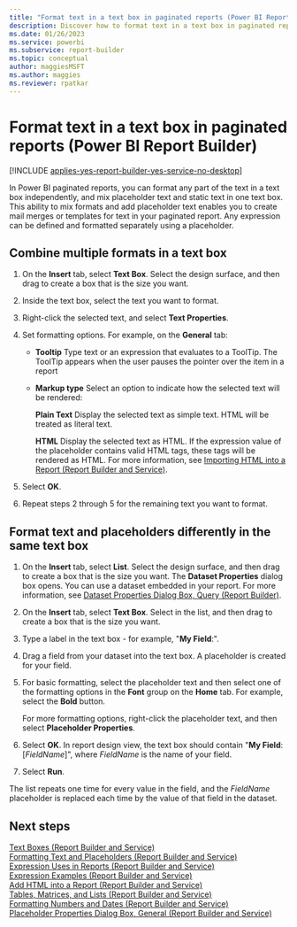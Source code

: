 ```yaml
---
title: "Format text in a text box in paginated reports (Power BI Report Builder) | Microsoft Docs"
description: Discover how to format text in a text box in paginated reports, and how to mix placeholder text and static text to create mail merges or templates for text in Power BI Report Builder. 
ms.date: 01/26/2023
ms.service: powerbi
ms.subservice: report-builder
ms.topic: conceptual
author: maggiesMSFT
ms.author: maggies
ms.reviewer: rpatkar
---
```

# Format text in a text box in paginated reports (Power BI Report Builder)

[!INCLUDE [applies-yes-report-builder-yes-service-no-desktop](../../../includes/applies-yes-report-builder-yes-service-no-desktop.md)]

In Power BI paginated reports, you can format any part of the text in a text box independently, and mix placeholder text and static text in one text box. This ability to mix formats and add placeholder text enables you to create mail merges or templates for text in your paginated report. Any expression can be defined and formatted separately using a placeholder.  
  
## Combine multiple formats in a text box  
  
1.  On the **Insert** tab, select **Text Box**. Select the design surface, and then drag to create a box that is the size you want.  
  
2.  Inside the text box, select the text you want to format.  
  
3.  Right-click the selected text, and select **Text Properties**.  
  
4.  Set formatting options. For example, on the **General** tab:  
  
    -   **Tooltip** Type text or an expression that evaluates to a ToolTip. The ToolTip appears when the user pauses the pointer over the item in a report  
  
    -   **Markup type** Select an option to indicate how the selected text will be rendered:  
  
         **Plain Text** Display the selected text as simple text. HTML will be treated as literal text.  
  
         **HTML**  Display the selected text as HTML. If the expression value of the placeholder contains valid HTML tags, these tags will be rendered as HTML. For more information, see [Importing HTML into a Report &#40;Report Builder and Service&#41;](/sql/reporting-services/report-design/importing-html-into-a-report-report-builder-and-ssrs).  
  
5.  Select **OK**.  
  
6.  Repeat steps 2 through 5 for the remaining text you want to format.  
  
## Format text and placeholders differently in the same text box  
  
1.  On the **Insert** tab, select **List**. Select the design surface, and then drag to create a box that is the size you want. The **Dataset Properties** dialog box opens. You can use a dataset embedded in your report. For more information, see [Dataset Properties Dialog Box, Query &#40;Report Builder&#41;](/sql/reporting-services/report-data/dataset-properties-dialog-box-query-report-builder).  
  
2.  On the **Insert** tab, select **Text Box**. Select in the list, and then drag to create a box that is the size you want.  
  
3.  Type a label in the text box - for example, "**My Field**:".  
  
4.  Drag a field from your dataset into the text box. A placeholder is created for your field.  
  
5.  For basic formatting, select the placeholder text and then select one of the formatting options in the **Font** group on the **Home** tab. For example, select the **Bold** button.  
  
     For more formatting options, right-click the placeholder text, and then select **Placeholder Properties**.  
  
6.  Select **OK**. In report design view, the text box should contain "**My Field**: [*FieldName*]", where *FieldName* is the name of your field.  
  
7.  Select **Run**.  
  
 The list repeats one time for every value in the field, and the *FieldName* placeholder is replaced each time by the value of that field in the dataset.  
  
## Next steps
 [Text Boxes &#40;Report Builder and Service&#41;](/sql/reporting-services/report-design/text-boxes-report-builder-and-ssrs)   
 [Formatting Text and Placeholders &#40;Report Builder and Service&#41;](/sql/reporting-services/report-design/formatting-text-and-placeholders-report-builder-and-ssrs)   
 [Expression Uses in Reports &#40;Report Builder and Service&#41;](/sql/reporting-services/report-design/expression-uses-in-reports-report-builder-and-ssrs)   
 [Expression Examples &#40;Report Builder and Service&#41;](/sql/reporting-services/report-design/expression-examples-report-builder-and-ssrs)   
 [Add HTML into a Report &#40;Report Builder and Service&#41;](/sql/reporting-services/report-design/add-html-into-a-report-report-builder-and-ssrs)   
 [Tables, Matrices, and Lists &#40;Report Builder and Service&#41;](/sql/reporting-services/report-design/tables-matrices-and-lists-report-builder-and-ssrs)   
 [Formatting Numbers and Dates &#40;Report Builder and Service&#41;](/sql/reporting-services/report-design/formatting-numbers-and-dates-report-builder-and-ssrs)   
 [Placeholder Properties Dialog Box, General &#40;Report Builder and Service&#41;](./text-boxes-report-builder-and-service.md)  
  
